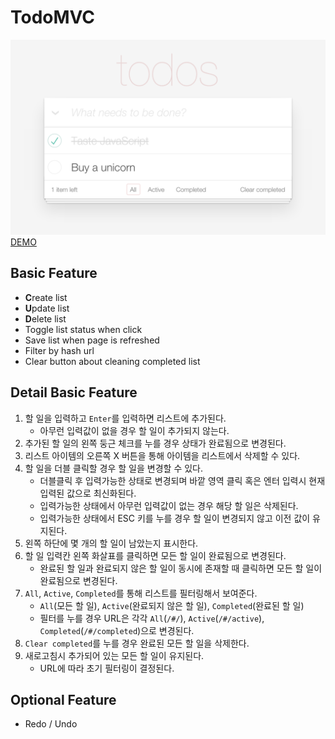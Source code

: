 # TodoMVC

![image](https://github.com/tastejs/todomvc-app-css/raw/master/screenshot.png)
[DEMO](http://demo.hyunmos.me/todo-vanilla/)

## Basic Feature

- **C**reate list
- **U**pdate list
- **D**elete list
- Toggle list status when click
- Save list when page is refreshed
- Filter by hash url
- Clear button about cleaning completed list

## Detail Basic Feature

1. 할 일을 입력하고 `Enter`를 입력하면 리스트에 추가된다.
   - 아무런 입력값이 없을 경우 할 일이 추가되지 않는다.
1. 추가된 할 일의 왼쪽 둥근 체크를 누를 경우 상태가 완료됨으로 변경된다.
1. 리스트 아이템의 오른쪽 X 버튼을 통해 아이템을 리스트에서 삭제할 수 있다.
1. 할 일을 더블 클릭할 경우 할 일을 변경할 수 있다.
   - 더블클릭 후 입력가능한 상태로 변경되며 바깥 영역 클릭 혹은 엔터 입력시 현재 입력된 값으로 최신화된다.
   - 입력가능한 상태에서 아무런 입력값이 없는 경우 해당 할 일은 삭제된다.
   - 입력가능한 상태에서 ESC 키를 누를 경우 할 일이 변경되지 않고 이전 값이 유지된다.
1. 왼쪽 하단에 몇 개의 할 일이 남았는지 표시한다.
1. 할 일 입력칸 왼쪽 화살표를 클릭하면 모든 할 일이 완료됨으로 변경된다.
   - 완료된 할 일과 완료되지 않은 할 일이 동시에 존재할 때 클릭하면 모든 할 일이 완료됨으로 변경된다.
1. `All`, `Active`, `Completed`를 통해 리스트를 필터링해서 보여준다.
   - `All`(모든 할 일), `Active`(완료되지 않은 할 일), `Completed`(완료된 할 일)
   - 필터를 누를 경우 URL은 각각 `All`(`/#/`), `Active`(`/#/active`), `Completed`(`/#/completed`)으로 변경된다.
1. `Clear completed`를 누를 경우 완료된 모든 할 일을 삭제한다.
1. 새로고침시 추가되어 있는 모든 할 일이 유지된다.
   - URL에 따라 초기 필터링이 결정된다.

## Optional Feature

- Redo / Undo
